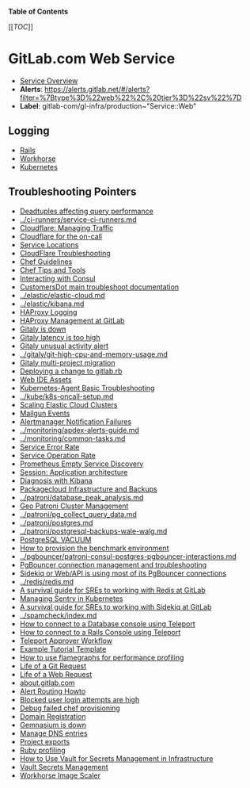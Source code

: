 <!-- MARKER: do not edit this section directly. Edit services/service-catalog.yml then run scripts/generate-docs -->

**Table of Contents**

[[_TOC_]]

# GitLab.com Web Service

* [Service Overview](https://dashboards.gitlab.net/d/web-main/web-overview)
* **Alerts**: <https://alerts.gitlab.net/#/alerts?filter=%7Btype%3D%22web%22%2C%20tier%3D%22sv%22%7D>
* **Label**: gitlab-com/gl-infra/production~"Service::Web"

## Logging

* [Rails](https://log.gprd.gitlab.net/goto/15b83f5a97e93af2496072d4aa53105f)
* [Workhorse](https://log.gprd.gitlab.net/goto/464bddf849abfd4ca28494a04bad3ead)
* [Kubernetes](https://log.gprd.gitlab.net/goto/88eab835042a07b213b8c7f24213d5bf)

## Troubleshooting Pointers

* [Deadtuples affecting query performance](../ci-runners/CiRunnersServiceQueuingQueriesDurationApdexSLOViolation.md)
* [../ci-runners/service-ci-runners.md](../ci-runners/service-ci-runners.md)
* [Cloudflare: Managing Traffic](../cloudflare/managing-traffic.md)
* [Cloudflare for the on-call](../cloudflare/oncall.md)
* [Service Locations](../cloudflare/services-locations.md)
* [CloudFlare Troubleshooting](../cloudflare/troubleshooting.md)
* [Chef Guidelines](../config_management/chef-guidelines.md)
* [Chef Tips and Tools](../config_management/chef-workflow.md)
* [Interacting with Consul](../consul/interaction.md)
* [CustomersDot main troubleshoot documentation](../customersdot/overview.md)
* [../elastic/elastic-cloud.md](../elastic/elastic-cloud.md)
* [../elastic/kibana.md](../elastic/kibana.md)
* [HAProxy Logging](../frontend/haproxy-logging.md)
* [HAProxy Management at GitLab](../frontend/haproxy.md)
* [Gitaly is down](../gitaly/gitaly-down.md)
* [Gitaly latency is too high](../gitaly/gitaly-latency.md)
* [Gitaly unusual activity alert](../gitaly/gitaly-unusual-activity.md)
* [../gitaly/git-high-cpu-and-memory-usage.md](../gitaly/git-high-cpu-and-memory-usage.md)
* [Gitaly multi-project migration](../gitaly/multi-project-migration.md)
* [Deploying a change to gitlab.rb](../git/deploy-gitlab-rb-change.md)
* [Web IDE Assets](../gitlab-static/web-ide-assets.md)
* [Kubernetes-Agent Basic Troubleshooting](../kas/kubernetes-agent-basic-troubleshooting.md)
* [../kube/k8s-oncall-setup.md](../kube/k8s-oncall-setup.md)
* [Scaling Elastic Cloud Clusters](../logging/scaling.md)
* [Mailgun Events](../mailgun/mailgunevents.md)
* [Alertmanager Notification Failures](../monitoring/alertmanager-notification-failures.md)
* [../monitoring/apdex-alerts-guide.md](../monitoring/apdex-alerts-guide.md)
* [../monitoring/common-tasks.md](../monitoring/common-tasks.md)
* [Service Error Rate](../monitoring/definition-service-error-rate.md)
* [Service Operation Rate](../monitoring/definition-service-ops-rate.md)
* [Prometheus Empty Service Discovery](../monitoring/prometheus-empty-sd.md)
* [Session: Application architecture](../onboarding/architecture.md)
* [Diagnosis with Kibana](../onboarding/kibana-diagnosis.md)
* [Packagecloud Infrastructure and Backups](../packagecloud/infrastructure.md)
* [../patroni/database_peak_analysis.md](../patroni/database_peak_analysis.md)
* [Geo Patroni Cluster Management](../patroni/geo-patroni-cluster.md)
* [../patroni/pg_collect_query_data.md](../patroni/pg_collect_query_data.md)
* [../patroni/postgres.md](../patroni/postgres.md)
* [../patroni/postgresql-backups-wale-walg.md](../patroni/postgresql-backups-wale-walg.md)
* [PostgreSQL VACUUM](../patroni/postgresql-vacuum.md)
* [How to provision the benchmark environment](../patroni/provisioning_bench_env.md)
* [../pgbouncer/patroni-consul-postgres-pgbouncer-interactions.md](../pgbouncer/patroni-consul-postgres-pgbouncer-interactions.md)
* [PgBouncer connection management and troubleshooting](../pgbouncer/pgbouncer-connections.md)
* [Sidekiq or Web/API is using most of its PgBouncer connections](../pgbouncer/pgbouncer-saturation.md)
* [../redis/redis.md](../redis/redis.md)
* [A survival guide for SREs to working with Redis at GitLab](../redis/redis-survival-guide-for-sres.md)
* [Managing Sentry in Kubernetes](../sentry/sentry.md)
* [A survival guide for SREs to working with Sidekiq at GitLab](../sidekiq/sidekiq-survival-guide-for-sres.md)
* [../spamcheck/index.md](../spamcheck/index.md)
* [How to connect to a Database console using Teleport](../teleport/Connect_to_Database_Console_via_Teleport.md)
* [How to connect to a Rails Console using Teleport](../teleport/Connect_to_Rails_Console_via_Teleport.md)
* [Teleport Approver Workflow](../teleport/teleport_approval_workflow.md)
* [Example Tutorial Template](../tutorials/example_tutorial_template.md)
* [How to use flamegraphs for performance profiling](../tutorials/how_to_use_flamegraphs_for_perf_profiling.md)
* [Life of a Git Request](../tutorials/overview_life_of_a_git_request.md)
* [Life of a Web Request](../tutorials/overview_life_of_a_web_request.md)
* [about.gitlab.com](../uncategorized/about-gitlab-com.md)
* [Alert Routing Howto](../uncategorized/alert-routing.md)
* [Blocked user login attempts are high](../uncategorized/blocked-user-logins.md)
* [Debug failed chef provisioning](../uncategorized/debug-failed-chef-provisioning.md)
* [Domain Registration](../uncategorized/domain-registration.md)
* [Gemnasium is down](../uncategorized/gemnasium_is_down.md)
* [Manage DNS entries](../uncategorized/manage-dns-entries.md)
* [Project exports](../uncategorized/project-export.md)
* [Ruby profiling](../uncategorized/ruby-profiling.md)
* [How to Use Vault for Secrets Management in Infrastructure](../vault/usage.md)
* [Vault Secrets Management](../vault/vault.md)
* [Workhorse Image Scaler](workhorse-image-scaler.md)
<!-- END_MARKER -->

<!-- ## Summary -->

<!-- ## Architecture -->

<!-- ## Performance -->

<!-- ## Scalability -->

<!-- ## Availability -->

<!-- ## Durability -->

<!-- ## Security/Compliance -->

<!-- ## Monitoring/Alerting -->

<!-- ## Links to further Documentation -->

